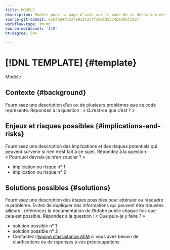 ```yaml
---
title: MODÈLE
description: Modèle pour la page d’aide sur le code de la détection des motifs.
source-git-commit: 616fa84f6237893243cffc8af28c7cbe76bf32d7
workflow-type: tm+mt
source-wordcount: '119'
ht-degree: 54%

---
```



# [!DNL TEMPLATE] {#template}

Modèle

## Contexte {#background}

Fournissez une description d’un ou de plusieurs problèmes que ce code représente.
Répondez à la question : « Qu’est-ce que c’est ? »

## Enjeux et risques possibles {#implications-and-risks}

Fournissez une description des implications et des risques potentiels qui peuvent survenir si rien n’est fait à ce sujet.
Répondez à la question : « Pourquoi devrais-je m’en soucier ? »

* implication ou risque n° 1
* implication ou risque n° 2

## Solutions possibles {#solutions}

Fournissez une description des étapes possibles pour atténuer ou résoudre le problème. Évitez de dupliquer des informations qui peuvent être trouvées ailleurs ; référencez la documentation de l’Adobe public chaque fois que cela est possible.
Répondez à la question : « Que puis-je y faire ? »

* solution possible n° 1
* solution possible n° 2
* Contactez l’[équipe d’assistance AEM](https://helpx.adobe.com/fr/enterprise/using/support-for-experience-cloud.html) si vous avez besoin de clarifications ou de réponses à vos préoccupations.
